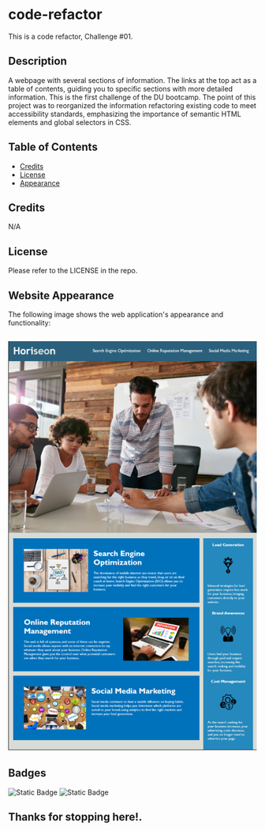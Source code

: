 # code-refactor
This is a code refactor, Challenge #01.

## Description

A webpage with several sections of information. The links at the top act as a table of contents, guiding you to specific sections with more detailed information. This is the first challenge of the DU bootcamp. The point of this project was to reorganized the information refactoring existing code to meet accessibility standards, emphasizing the importance of semantic HTML elements and global selectors in CSS.

## Table of Contents

- [Credits](#credits)
- [License](#license)
- [Appearance](#appearance)

## Credits

N/A

## License

Please refer to the LICENSE in the repo.

## Website Appearance

The following image shows the web application's appearance and functionality:

![The Horiseon webpage includes a navigation bar, a header image, and cards with text and images at the bottom of the page.](./assets/images/mock-up.png)
---

## Badges

![Static Badge](https://img.shields.io/badge/HTML-50%-orange)
![Static Badge](https://img.shields.io/badge/CSS-50%-blue)

## Thanks for stopping here!.
